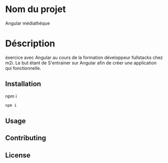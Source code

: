 # Nom du projet
Angular médiathéque

# Déscription
 éxercice avec Angular au cours de la formation développeur fullstacks chez m2i.
 Le but étant de S'entrainer sur Angular afin de créer une application qui fonctionnelle.
## Installation

npm i

```bash
npm i
```

## Usage



## Contributing

## License
